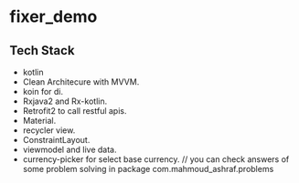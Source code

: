 # fixer_demo
## Tech Stack
- kotlin 
- Clean Architecure with MVVM.
- koin for di.
- Rxjava2 and Rx-kotlin.
- Retrofit2 to call restful apis.
- Material.
- recycler view.
- ConstraintLayout.
- viewmodel and live data.
- currency-picker for select base currency.
// you can check answers of some problem solving in package com.mahmoud_ashraf.problems
